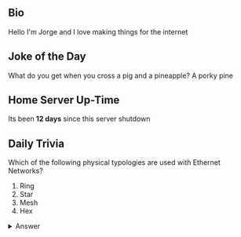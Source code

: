 ## Bio

Hello I'm Jorge and I love making things for the internet

## Joke of the Day

What do you get when you cross a pig and a pineapple? A porky pine

## Home Server Up-Time

Its been **12 days** since this server shutdown


## Daily Trivia

Which of the following physical typologies are used with Ethernet Networks?
 1. Ring
 2. Star
 3. Mesh
 4. Hex

<details>
  <summary>Answer</summary>
  Star
</details>
